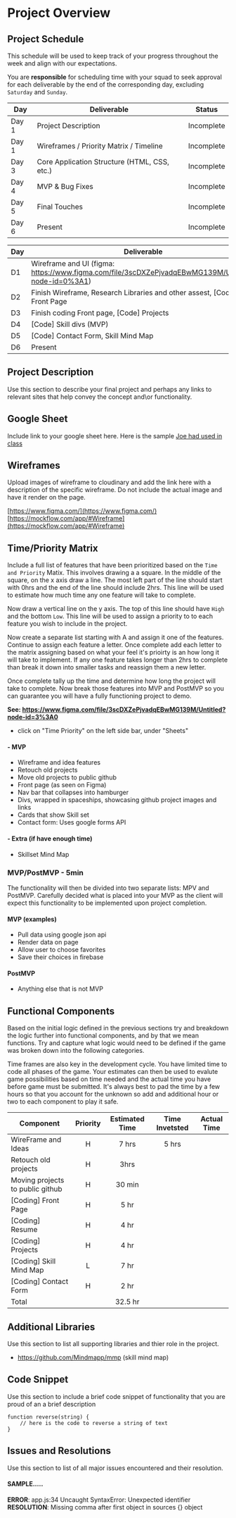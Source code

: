 # Project Overview

## Project Schedule

This schedule will be used to keep track of your progress throughout the week and align with our expectations.  

You are **responsible** for scheduling time with your squad to seek approval for each deliverable by the end of the corresponding day, excluding `Saturday` and `Sunday`.

|  Day | Deliverable | Status
|---|---| ---|
|Day 1| Project Description | Incomplete
|Day 1| Wireframes / Priority Matrix / Timeline | Incomplete
|Day 3| Core Application Structure (HTML, CSS, etc.) | Incomplete
|Day 4| MVP & Bug Fixes | Incomplete
|Day 5| Final Touches | Incomplete
|Day 6| Present | Incomplete

| Day  | Deliverable                                                  | Status |
| ---- | ------------------------------------------------------------ | ------ |
| D1   | Wireframe and UI (figma: https://www.figma.com/file/3scDXZePjvadqEBwMG139M/Untitled?node-id=0%3A1) |        |
| D2   | Finish Wireframe, Research Libraries and other assest, [Code] Front Page |        |
| D3   | Finish coding Front page, [Code] Projects                    |        |
| D4   | [Code] Skill divs (MVP)                                      |        |
| D5   | [Code] Contact Form, Skill Mind Map                          |        |
| D6   | Present                                                      |        |



## Project Description

Use this section to describe your final project and perhaps any links to relevant sites that help convey the concept and\or functionality.

## Google Sheet

Include link to your google sheet here.  Here is the sample [Joe had used in class](https://docs.google.com/spreadsheets/d/15PmioBi2dQEkewpqI7MDkDpvcVF0Trw8vmarAQbwoHk/edit#gid=0) 

## Wireframes

Upload images of wireframe to cloudinary and add the link here with a description of the specific wireframe. Do not include the actual image and have it render on the page.  

[https://www.figma.com/](https://www.figma.com/)
[https://mockflow.com/app/#Wireframe](https://mockflow.com/app/#Wireframe)

## Time/Priority Matrix 

Include a full list of features that have been prioritized based on the `Time and Priority` Matix.  This involves drawing a a square.  In the middle of the square, on the x axis draw a line.  The most left part of the line should start with 0hrs and the end of the line should include 2hrs.  This line will be used to estimate how much time any one feature will take to complete. 

Now draw a vertical line on the y axis.  The top of this line should have `High` and the bottom `Low`.  This line will be used to assign a priority to to each feature you wish to include in the project.  

Now create a separate list starting with A and assign it one of the features.  Continue to assign each feature a letter.  Once complete add each letter to the matrix assigning based on what your feel it's prioirty is an how long it will take to implement. If any one feature takes longer than 2hrs to complete than break it down into smaller tasks and reassign them a new letter. 

Once complete tally up the time and determine how long the project will take to complete. Now break those features into MVP and PostMVP so you can guarantee you will have a fully functioning project to demo. 

**See: https://www.figma.com/file/3scDXZePjvadqEBwMG139M/Untitled?node-id=3%3A0**

- click on "Time Priority" on the left side bar, under "Sheets"

#### - MVP

- Wireframe and idea features
- Retouch old projects
- Move old projects to public github
- Front page (as seen on Figma)
- Nav bar that collapses into hamburger 
- Divs, wrapped in spaceships, showcasing github project images and links
- Cards that show Skill set
- Contact form: Uses google forms API

#### - Extra (if have enough time)

- Skillset Mind Map

### MVP/PostMVP - 5min

The functionality will then be divided into two separate lists: MPV and PostMVP.  Carefully decided what is placed into your MVP as the client will expect this functionality to be implemented upon project completion.  

#### MVP (examples)

- Pull data using google json api
- Render data on page 
- Allow user to choose favorites 
- Save their choices in firebase

#### PostMVP 

- Anything else that is not MVP

## Functional Components

Based on the initial logic defined in the previous sections try and breakdown the logic further into functional components, and by that we mean functions.  Try and capture what logic would need to be defined if the game was broken down into the following categories.

Time frames are also key in the development cycle.  You have limited time to code all phases of the game.  Your estimates can then be used to evalute game possibilities based on time needed and the actual time you have before game must be submitted. It's always best to pad the time by a few hours so that you account for the unknown so add and additional hour or two to each component to play it safe.

| Component | Priority | Estimated Time | Time Invetsted | Actual Time |
| --- | :---: |  :---: | :---: | :---: |
| WireFrame and Ideas              | H | 7 hrs | 5 hrs |  |
| Retouch old projects             | H | 3hrs|                |             |
| Moving projects to public github | H | 30 min |  |             |
| [Coding] Front Page | H | 5 hr |  |  |
| [Coding] Resume | H | 4 hr |  |  |
| [Coding] Projects | H | 4 hr |  |  |
| [Coding] Skill Mind Map | L | 7 hr |  |  |
| [Coding] Contact Form | H | 2 hr |  |  |
| Total |  | 32.5 hr |  |  |

## Additional Libraries
 Use this section to list all supporting libraries and thier role in the project. 

- https://github.com/Mindmapp/mmp (skill mind map)

## Code Snippet

Use this section to include a brief code snippet of functionality that you are proud of an a brief description  

```
function reverse(string) {
	// here is the code to reverse a string of text
}
```

## Issues and Resolutions
 Use this section to list of all major issues encountered and their resolution.

#### SAMPLE.....
**ERROR**: app.js:34 Uncaught SyntaxError: Unexpected identifier                                
**RESOLUTION**: Missing comma after first object in sources {} object
